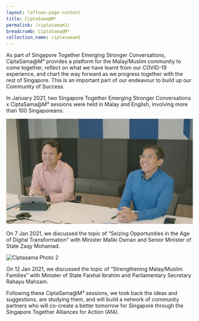 ```yaml
---
layout: leftnav-page-content
title: CiptaSama@M³
permalink: /ciptasamam3/
breadcrumb: CiptaSama@M³
collection_name: ciptasamam3
---
```


As part of Singapore Together Emerging Stronger Conversations, CiptaSama@M³ provides a platform for the Malay/Muslim community to come together, reflect on what we have learnt from our COVID-19 experience, and chart the way forward as we progress together with the rest of Singapore. This is an important part of our endeavour to build up our Community of Success.

In January 2021, two Singapore Together Emerging Stronger Conversations x CiptaSama@M³ sessions were held in Malay and English, involving more than 100 Singaporeans:

![Ciptasama Photo 1](/images/Ciptasama-photo-1.png)

On 7 Jan 2021, we discussed the topic of “Seizing Opportunities in the Age of Digital Transformation” with Minister Maliki Osman and Senior Minister of State Zaqy Mohamad.

![Ciptasama Photo 2](/images/Ciptasama-photo-2.jpg)

On 12 Jan 2021, we discussed the topic of “Strengthening Malay/Muslim Families” with Minister of State Faishal Ibrahim and Parliamentary Secretary Rahayu Mahzam.

Following these CiptaSama@M³ sessions, we took back the ideas and suggestions, are studying them, and will build a network of community partners who will co-create a better tomorrow for Singapore through the Singapore Together Alliances for Action (AfA).
